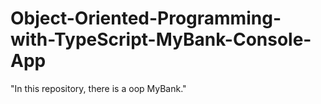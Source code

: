# Object-Oriented-Programming-with-TypeScript-MyBank-Console-App
 "In this repository, there is a  oop MyBank."
